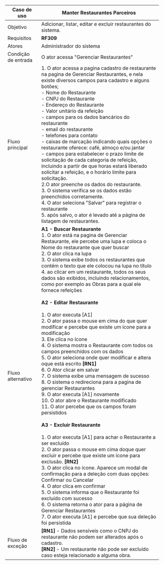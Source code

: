 | Caso de uso         | Manter Restaurantes Parceiros                                                                                                                                                                                                                                                                                                                                                                                                                                                                                                                                                                                                                                                                 |
| ------------------- | ------------------------------------------------------------------------------------------------------------------------------------------------------------------------------------------------------------------------------------------------------------------------------------------------------------------------------------------------------------------------------------------------------------------------------------------------------------------------------------------------------------------------------------------------------------------------------------------------------------------------------------------------------------------------------------------- |
| Objetivo            | Adicionar, listar, editar e excluir restaurantes do sistema.                                                                                                                                                                                                                                                                                                                                                                                                                                                                                                                                                                                                                       |
| Requisitos          | **RF309**                                                                                                                                                                                                                                                                                                                                                                                                                                                                                                                                                                                                                                                                                  |
| Atores              | Administrador do sistema                                                                                                                                                                                                                                                                                                                                                                                                                                                                                                                                                                                                                                      |
| Condição de entrada | O ator acessa "Gerenciar Restaurantes"                                                                                                                                                                                                                                                                                                                                                                                                                                                                                                                               |
| Fluxo principal     | 1.  O ator acessa a pagina cadastro de restaurante na pagina de Gerenciar Restaurantes, e nela existe diversos campos para cadastro e alguns botões;<br>     - Nome do Restaurante<br> - CNPJ do Restaurante<br>	 - Endereço do Restaurante<br>	 - Valor unitário da refeição<br>	 - campos para os dados bancários do restaurante <br> - email do restaurante <br> - telefones para contato <br> - caixas de marcação indicando quais opções o restaurante oferece: café, almoço e/ou jantar <br> - campos para estabelecer o prazo limite de solicitação de cada categoria de refeição, incluindo a partir de que horas estará liberado solicitar a refeição, e o horário limite para solicitação.  <br> 2.O ator preenche os dados do restaurante. <br>3.  O sistema verifica se os dados estão preenchidos corretamente. <br> 4. O ator seleciona "Salvar" para registrar o restaurante <br> 5. após salvo, o ator é levado até a página de listagem de restaurantes.                                                                                                                                                                                                                 |
| Fluxo alternativo   | **A1 - Buscar Restaurante**<br>1. O ator está na pagina de Gerenciar Restaurante, ele percebe uma lupa e coloca o Nome do restaurante que quer buscar<br>2. O ator clica na lupa<br>3. O sistema exibe todos os restaurantes que contém o texto que ele colocou na lupa no título<br>4. ao clicar em um restaurante, todos os seus dados são exibidos, incluindo relacionamentos, como por exemplo as Obras para a qual ele fornece refeições <br><br>**A2 - Editar Restaurante**<br><br>1. O ator executa [A1]<br>2. O ator passa o mouse em cima do que quer modificar e percebe que existe um ícone para a modificação<br>3. Ele clica no ícone<br>4. O sistema mostra o Restaurante com todos os campos preenchidos com os dados<br>5. O ator seleciona onde quer modificar e altera oque está escrito **[RN1]**<br>6. O Ator clicar em salvar<br>7. O sistema exibe uma mensagem de sucesso<br>8. O sistema o redireciona para a pagina de gerenciar Restaurantes<br>9. O ator executa [A1] novamente<br>10. O ator abre o Restaurante modificado<br>11. O ator percebe que os campos foram persistidos<br><br>**A3 - Excluir Restaurante**<br><br>1. O ator executa [A1] para achar o Restaurante a ser excluído<br>2. O ator passa o mouse em cima doque quer excluir e percebe que existe um ícone para exclusão. **[RN2]**<br>3. O ator clica no ícone. Aparece um modal de confirmação para a deleção com duas opções: Confirmar ou Cancelar<br>4. O ator clica em confirmar<br>5. O sistema informa que o Restaurante foi excluído com sucesso<br>6. O sistema retorna o ator para a página de Gerenciar Restaurantes<br>7. O ator executa [A1] e percebe que sua deleção foi persistida |
| Fluxo de exceção    |       **[RN1]** - Dados sensíveis como o CNPJ do restaurante não podem ser alterados após o cadastro. <br> **[RN2]** - Um restaurante não pode ser excluído caso esteja relacionado a alguma obra.                                                                                                                                                                                                                                                                                                                                                                                                                                                                                                                                                                                                                                                                                                                                                                                                                                                                                                                                                                                                                                                                                                                                                                                                                                                                                                                                                                                                                                                                        |